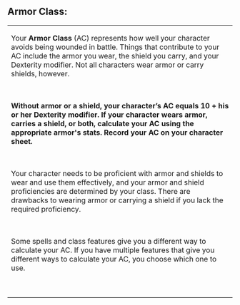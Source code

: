 ## **Armor Class:**

<table><tbody><tr class="odd"><td><p>Your <strong>Armor Class</strong> (AC) represents how well your character avoids being wounded in battle. Things that contribute to your AC include the armor you wear, the shield you carry, and your Dexterity modifier. Not all characters wear armor or carry shields, however.</p><p> </p><p><strong>Without armor or a shield, your character’s AC equals 10 + his or her Dexterity modifier. If your character wears armor, carries a shield, or both, calculate your AC using the appropriate armor's stats. Record your AC on your character sheet.</strong></p><p> </p><p>Your character needs to be proficient with armor and shields to wear and use them effectively, and your armor and shield proficiencies are determined by your class. There are drawbacks to wearing armor or carrying a shield if you lack the required proficiency.</p><p> </p><p>Some spells and class features give you a different way to calculate your AC. If you have multiple features that give you different ways to calculate your AC, you choose which one to use.</p><p> </p></td></tr></tbody></table>
